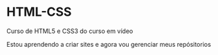 # HTML-CSS
Curso de HTML5 e CSS3 do curso em vídeo

Estou aprendendo a criar sites e agora vou gerenciar meus repósitorios